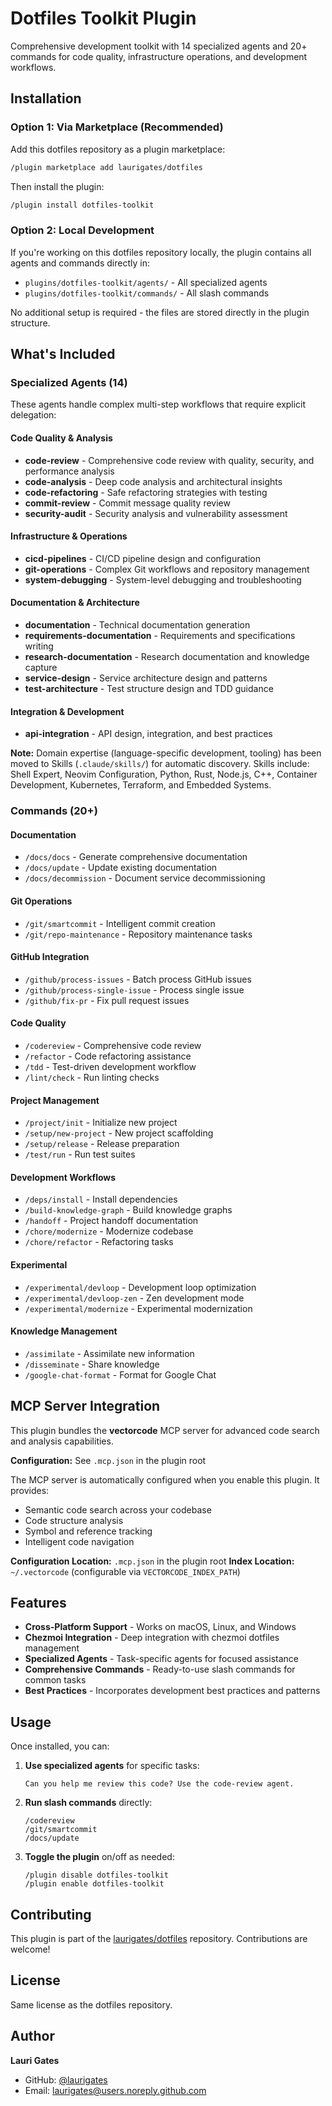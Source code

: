 # Dotfiles Toolkit Plugin

Comprehensive development toolkit with 14 specialized agents and 20+ commands for code quality, infrastructure operations, and development workflows.

## Installation

### Option 1: Via Marketplace (Recommended)

Add this dotfiles repository as a plugin marketplace:

```bash
/plugin marketplace add laurigates/dotfiles
```

Then install the plugin:

```bash
/plugin install dotfiles-toolkit
```

### Option 2: Local Development

If you're working on this dotfiles repository locally, the plugin contains all agents and commands directly in:
- `plugins/dotfiles-toolkit/agents/` - All specialized agents
- `plugins/dotfiles-toolkit/commands/` - All slash commands

No additional setup is required - the files are stored directly in the plugin structure.

## What's Included

### Specialized Agents (14)

These agents handle complex multi-step workflows that require explicit delegation:

#### Code Quality & Analysis
- **code-review** - Comprehensive code review with quality, security, and performance analysis
- **code-analysis** - Deep code analysis and architectural insights
- **code-refactoring** - Safe refactoring strategies with testing
- **commit-review** - Commit message quality review
- **security-audit** - Security analysis and vulnerability assessment

#### Infrastructure & Operations
- **cicd-pipelines** - CI/CD pipeline design and configuration
- **git-operations** - Complex Git workflows and repository management
- **system-debugging** - System-level debugging and troubleshooting

#### Documentation & Architecture
- **documentation** - Technical documentation generation
- **requirements-documentation** - Requirements and specifications writing
- **research-documentation** - Research documentation and knowledge capture
- **service-design** - Service architecture design and patterns
- **test-architecture** - Test structure design and TDD guidance

#### Integration & Development
- **api-integration** - API design, integration, and best practices

**Note:** Domain expertise (language-specific development, tooling) has been moved to Skills (`.claude/skills/`) for automatic discovery. Skills include: Shell Expert, Neovim Configuration, Python, Rust, Node.js, C++, Container Development, Kubernetes, Terraform, and Embedded Systems.

### Commands (20+)

#### Documentation
- `/docs/docs` - Generate comprehensive documentation
- `/docs/update` - Update existing documentation
- `/docs/decommission` - Document service decommissioning

#### Git Operations
- `/git/smartcommit` - Intelligent commit creation
- `/git/repo-maintenance` - Repository maintenance tasks

#### GitHub Integration
- `/github/process-issues` - Batch process GitHub issues
- `/github/process-single-issue` - Process single issue
- `/github/fix-pr` - Fix pull request issues

#### Code Quality
- `/codereview` - Comprehensive code review
- `/refactor` - Code refactoring assistance
- `/tdd` - Test-driven development workflow
- `/lint/check` - Run linting checks

#### Project Management
- `/project/init` - Initialize new project
- `/setup/new-project` - New project scaffolding
- `/setup/release` - Release preparation
- `/test/run` - Run test suites

#### Development Workflows
- `/deps/install` - Install dependencies
- `/build-knowledge-graph` - Build knowledge graphs
- `/handoff` - Project handoff documentation
- `/chore/modernize` - Modernize codebase
- `/chore/refactor` - Refactoring tasks

#### Experimental
- `/experimental/devloop` - Development loop optimization
- `/experimental/devloop-zen` - Zen development mode
- `/experimental/modernize` - Experimental modernization

#### Knowledge Management
- `/assimilate` - Assimilate new information
- `/disseminate` - Share knowledge
- `/google-chat-format` - Format for Google Chat

## MCP Server Integration

This plugin bundles the **vectorcode** MCP server for advanced code search and analysis capabilities.

**Configuration:** See `.mcp.json` in the plugin root

The MCP server is automatically configured when you enable this plugin. It provides:
- Semantic code search across your codebase
- Code structure analysis
- Symbol and reference tracking
- Intelligent code navigation

**Configuration Location:** `.mcp.json` in the plugin root
**Index Location:** `~/.vectorcode` (configurable via `VECTORCODE_INDEX_PATH`)

## Features

- **Cross-Platform Support** - Works on macOS, Linux, and Windows
- **Chezmoi Integration** - Deep integration with chezmoi dotfiles management
- **Specialized Agents** - Task-specific agents for focused assistance
- **Comprehensive Commands** - Ready-to-use slash commands for common tasks
- **Best Practices** - Incorporates development best practices and patterns

## Usage

Once installed, you can:

1. **Use specialized agents** for specific tasks:
   ```
   Can you help me review this code? Use the code-review agent.
   ```

2. **Run slash commands** directly:
   ```
   /codereview
   /git/smartcommit
   /docs/update
   ```

3. **Toggle the plugin** on/off as needed:
   ```
   /plugin disable dotfiles-toolkit
   /plugin enable dotfiles-toolkit
   ```

## Contributing

This plugin is part of the [laurigates/dotfiles](https://github.com/laurigates/dotfiles) repository. Contributions are welcome!

## License

Same license as the dotfiles repository.

## Author

**Lauri Gates**
- GitHub: [@laurigates](https://github.com/laurigates)
- Email: laurigates@users.noreply.github.com
